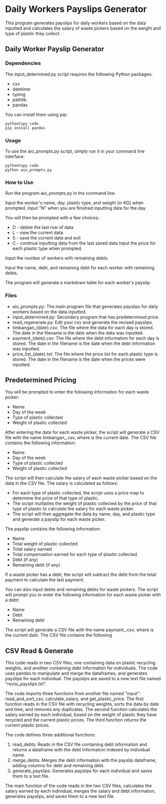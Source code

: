 # Daily Workers Payslips Generator

This program generates payslips for daily workers based on the data inputted and calculates the salary of waste pickers based on the weight and type of plastic they collect.

## Daily Worker Payslip Generator

### Dependencies

The input_determined.py script requires the following Python packages:

- csv
- datetime
- typing
- pathlib
- pandas

You can install them using pip:

```
pythonCopy code
pip install pandas
```

### Usage

To use the aio_prompts.py script, simply run it in your command line interface:

```
pythonCopy code
python aio_prompts.py
```

### How to Use

Run the program aio_prompts.py in the command line.

Input the worker's name, day, plastic type, and weight (in KG) when prompted. Input "N" when you are finished inputting data for the day.

You will then be prompted with a few choices:

- D - delete the last row of data 
- L - view the current data 
- S - save the current data and exit 
- C - continue inputting data from the last saved data Input the price for each plastic type when prompted.

Input the number of workers with remaining debts.

Input the name, debt, and remaining debt for each worker with remaining debts.

The program will generate a markdown table for each worker's payslip.

### Files

- aio_prompts.py: The main program file that generates payslips for daily workers based on the data inputted.
- input_determined.py: Secondary program that has predetermined price.
- read_regenerate.py: Edit your csv and generate the revised payslips.
- timbangan_{date}.csv: The file where the data for each day is stored. The date in the filename is the date when the data was inputted.
- payment_{date}.csv: The file where the debt information for each day is stored. The date in the filename is the date when the debt information was inputted.
- price_list_{date}.txt: The file where the price list for each plastic type is stored. The date in the filename is the date when the prices were inputted.

## Predetermined Pricing


You will be prompted to enter the following information for each waste picker:

- Name
- Day of the week
- Type of plastic collected
- Weight of plastic collected

After entering the data for each waste picker, the script will generate a CSV file with the name timbangan_<date>.csv, where <date> is the current date. The CSV file contains the following information:

- Name
- Day of the week
- Type of plastic collected
- Weight of plastic collected

The script will then calculate the salary of each waste picker based on the data in the CSV file. The salary is calculated as follows:

- For each type of plastic collected, the script uses a price map to determine the price of that type of plastic.
- The script multiplies the weight of plastic collected by the price of that type of plastic to calculate the salary for each waste picker.
- The script will then aggregate the data by name, day, and plastic type and generate a payslip for each waste picker.

The payslip contains the following information:

- Name
- Total weight of plastic collected
- Total salary earned
- Total compensation earned for each type of plastic collected
- Debt (if any)
- Remaining debt (if any)

If a waste picker has a debt, the script will subtract the debt from the total payment to calculate the last payment.

You can also input debts and remaining debts for waste pickers. The script will prompt you to enter the following information for each waste picker with a debt:

- Name
- Debt
- Remaining debt

The script will generate a CSV file with the name payment_<date>.csv, where <date> is the current date. The CSV file contains the following

## CSV Read & Generate

This code reads in two CSV files, one containing data on plastic recycling weights, and another containing debt information for individuals. The code uses pandas to manipulate and merge the dataframes, and generates payslips for each individual. The payslips are saved to a new text file named "revisi_payslips.txt".

The code imports three functions from another file named "input": read_and_sort_csv, calculate_salary, and get_plastic_price. The first function reads in the CSV file with recycling weights, sorts the data by date and time, and removes any duplicates. The second function calculates the salary earned by each individual, based on the weight of plastic they have recycled and the current plastic prices. The third function returns the current plastic prices.

The code defines three additional functions:

1. read_debts: Reads in the CSV file containing debt information and returns a dataframe with the debt information indexed by individual name.
2. merge_debts: Merges the debt information with the payslip dataframe, adding columns for debt and remaining debt.
3. generate_payslips: Generates payslips for each individual and saves them to a text file.

The main function of the code reads in the two CSV files, calculates the salary earned by each individual, merges the salary and debt information, generates payslips, and saves them to a new text file.
